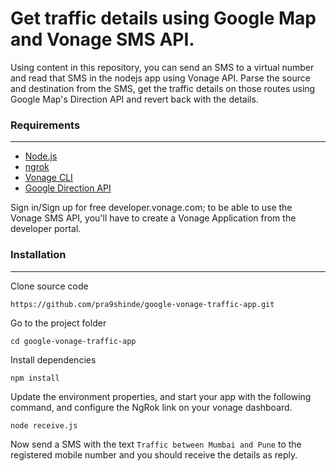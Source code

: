 # Get traffic details using Google Map and Vonage SMS API.

Using content in this repository, you can send an SMS to a virtual number and read that SMS in the nodejs app using Vonage API. Parse the source and destination from the SMS, get the traffic details on those routes using Google Map's Direction API and revert back with the details.

### Requirements

---

- [Node.js](https://nodejs.org/en/download/)
- [ngrok](https://ngrok.com/)
- [Vonage CLI](https://www.npmjs.com/package/@vonage/cli)
- [Google Direction API](https://developers.google.com/maps/documentation/directions/overview)

Sign in/Sign up for free developer.vonage.com; to be able to use the Vonage SMS API, you'll have to create a Vonage Application from the developer portal.

### Installation

---

Clone source code

```
https://github.com/pra9shinde/google-vonage-traffic-app.git
```

Go to the project folder

```
cd google-vonage-traffic-app
```

Install dependencies

```
npm install
```

Update the environment properties, and start your app with the following command, and configure the NgRok link on your vonage dashboard.

```
node receive.js
```

Now send a SMS with the text `Traffic between Mumbai and Pune` to the registered mobile number and you should receive the details as reply.
